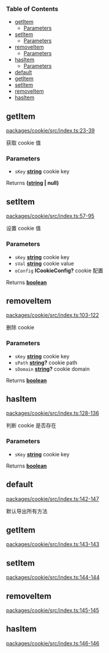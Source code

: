 <!-- Generated by documentation.js. Update this documentation by updating the source code. -->

### Table of Contents

*   [getItem][1]
    *   [Parameters][2]
*   [setItem][3]
    *   [Parameters][4]
*   [removeItem][5]
    *   [Parameters][6]
*   [hasItem][7]
    *   [Parameters][8]
*   [default][9]
*   [getItem][10]
*   [setItem][11]
*   [removeItem][12]
*   [hasItem][13]

## getItem

[packages/cookie/src/index.ts:23-39][14]

获取 cookie 值

### Parameters

*   `sKey` **[string][15]** cookie key

Returns **([string][15] | null)** 

## setItem

[packages/cookie/src/index.ts:57-95][16]

设置 cookie 值

### Parameters

*   `sKey` **[string][15]** cookie key
*   `sVal` **[string][15]** cookie value
*   `oConfig` **ICookieConfig?** cookie 配置

Returns **[boolean][17]** 

## removeItem

[packages/cookie/src/index.ts:103-122][18]

删除 cookie

### Parameters

*   `sKey` **[string][15]** cookie key
*   `sPath` **[string][15]?** cookie path
*   `sDomain` **[string][15]?** cookie domain

Returns **[boolean][17]** 

## hasItem

[packages/cookie/src/index.ts:128-136][19]

判断 cookie 是否存在

### Parameters

*   `sKey` **[string][15]** cookie key

Returns **[boolean][17]** 

## default

[packages/cookie/src/index.ts:142-147][20]

默认导出所有方法

## getItem

[packages/cookie/src/index.ts:143-143][21]

## setItem

[packages/cookie/src/index.ts:144-144][22]

## removeItem

[packages/cookie/src/index.ts:145-145][23]

## hasItem

[packages/cookie/src/index.ts:146-146][24]

[1]: #getitem

[2]: #parameters

[3]: #setitem

[4]: #parameters-1

[5]: #removeitem

[6]: #parameters-2

[7]: #hasitem

[8]: #parameters-3

[9]: #default

[10]: #getitem-1

[11]: #setitem-1

[12]: #removeitem-1

[13]: #hasitem-1

[14]: https://github.com/magnnus/fn-tools/blob/efd831771017ede0c166cf7aba1bf4cd4e28294f/packages/cookie/src/index.ts#L23-L39 "Source code on GitHub"

[15]: https://developer.mozilla.org/docs/Web/JavaScript/Reference/Global_Objects/String

[16]: https://github.com/magnnus/fn-tools/blob/efd831771017ede0c166cf7aba1bf4cd4e28294f/packages/cookie/src/index.ts#L57-L95 "Source code on GitHub"

[17]: https://developer.mozilla.org/docs/Web/JavaScript/Reference/Global_Objects/Boolean

[18]: https://github.com/magnnus/fn-tools/blob/efd831771017ede0c166cf7aba1bf4cd4e28294f/packages/cookie/src/index.ts#L103-L122 "Source code on GitHub"

[19]: https://github.com/magnnus/fn-tools/blob/efd831771017ede0c166cf7aba1bf4cd4e28294f/packages/cookie/src/index.ts#L128-L136 "Source code on GitHub"

[20]: https://github.com/magnnus/fn-tools/blob/efd831771017ede0c166cf7aba1bf4cd4e28294f/packages/cookie/src/index.ts#L142-L147 "Source code on GitHub"

[21]: https://github.com/magnnus/fn-tools/blob/efd831771017ede0c166cf7aba1bf4cd4e28294f/packages/cookie/src/index.ts#L143-L143 "Source code on GitHub"

[22]: https://github.com/magnnus/fn-tools/blob/efd831771017ede0c166cf7aba1bf4cd4e28294f/packages/cookie/src/index.ts#L144-L144 "Source code on GitHub"

[23]: https://github.com/magnnus/fn-tools/blob/efd831771017ede0c166cf7aba1bf4cd4e28294f/packages/cookie/src/index.ts#L145-L145 "Source code on GitHub"

[24]: https://github.com/magnnus/fn-tools/blob/efd831771017ede0c166cf7aba1bf4cd4e28294f/packages/cookie/src/index.ts#L146-L146 "Source code on GitHub"
